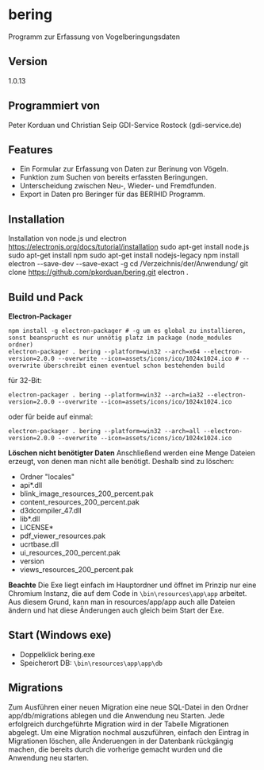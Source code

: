 # bering
Programm zur Erfassung von Vogelberingungsdaten

## Version
1.0.13

## Programmiert von
Peter Korduan und Christian Seip
GDI-Service Rostock (gdi-service.de)

## Features
- Ein Formular zur Erfassung von Daten zur Berinung von Vögeln.
- Funktion zum Suchen von bereits erfassten Beringungen.
- Unterscheidung zwischen Neu-, Wieder- und Fremdfunden.
- Export in Daten pro Beringer für das BERIHID Programm.

## Installation
Installation von node.js und electron
https://electronjs.org/docs/tutorial/installation
sudo apt-get install node.js
sudo apt-get install npm
sudo apt-get install nodejs-legacy
npm install electron --save-dev --save-exact -g
cd /Verzeichnis/der/Anwendung/
git clone https://github.com/pkorduan/bering.git
electron .

## Build und Pack
**Electron-Packager**

    npm install -g electron-packager # -g um es global zu installieren, sonst beansprucht es nur unnötig platz im package (node_modules ordner)
    electron-packager . bering --platform=win32 --arch=x64 --electron-version=2.0.0 --overwrite --icon=assets/icons/ico/1024x1024.ico # --overwrite überschreibt einen eventuel schon bestehenden build

für 32-Bit:

    electron-packager . bering --platform=win32 --arch=ia32 --electron-version=2.0.0 --overwrite --icon=assets/icons/ico/1024x1024.ico

oder für beide auf einmal:

    electron-packager . bering --platform=win32 --arch=all --electron-version=2.0.0 --overwrite --icon=assets/icons/ico/1024x1024.ico

**Löschen nicht benötigter Daten**
Anschließend werden eine Menge Dateien erzeugt, von denen man nicht alle benötigt. Deshalb sind zu löschen:
- Ordner "locales"
- api*.dll
- blink_image_resources_200_percent.pak
- content_resources_200_percent.pak
- d3dcompiler_47.dll
- lib*.dll
- LICENSE*
- pdf_viewer_resources.pak
- ucrtbase.dll
- ui_resources_200_percent.pak
- version
- views_resources_200_percent.pak

**Beachte**
Die Exe liegt einfach im Hauptordner und öffnet im Prinzip nur eine Chromium Instanz, die auf dem Code in `\bin\resources\app\app` arbeitet. Aus diesem Grund, kann man in resources/app/app auch alle Dateien ändern und hat diese Änderungen auch gleich beim Start der Exe.

## Start (Windows exe)
* Doppelklick bering.exe
* Speicherort DB: `\bin\resources\app\app\db`

## Migrations
Zum Ausführen einer neuen Migration eine neue SQL-Datei in den Ordner app/db/migrations ablegen und die Anwendung neu Starten.
Jede erfolgreich durchgeführte Migration wird in der Tabelle Migrationen abgelegt. Um eine Migration nochmal auszuführen, einfach den Eintrag in Migrationen löschen, alle Änderuengen in der Datenbank rückgängig machen, die bereits durch die vorherige gemacht wurden und die Anwendung neu starten.
